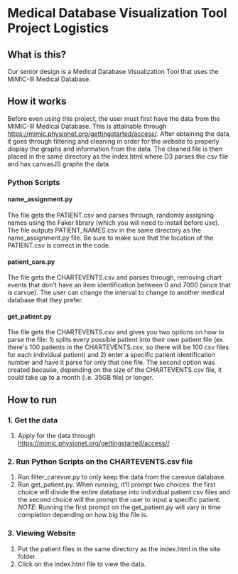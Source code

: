 # Medical Database Visualization Tool Project Logistics

## What is this?
Our senior design is a Medical Database Visualization Tool that uses the MIMIC-III Medical Database.

## How it works
Before even using this project, the user must first have the data from the MIMIC-III Medical Database. This is attainable through https://mimic.physionet.org/gettingstarted/access/. After obtaining the data, it goes through filtering and cleaning in order for the website to properly display the graphs and information from the data. The cleaned file is then placed in the same directory as the index.html where D3 parses the csv file and has canvasJS graphs the data.

### Python Scripts
#### name_assignment.py
The file gets the PATIENT.csv and parses through, randomly assigning names using the Faker library (which you will need to install before use). The file outputs PATIENT_NAMES.csv in the same directory as the name_assignment.py file. Be sure to make sure that the location of the PATIENT.csv is correct in the code.

#### patient_care.py
The file gets the CHARTEVENTS.csv and parses through, removing chart events that don't have an item identification between 0 and 7000 (since that is carvue). The user can change the interval to change to another medical database that they prefer.

#### get_patient.py
The file gets the CHARTEVENTS.csv and gives you two options on how to parse the file: 1) splits every possible patient into their own patient file (ex. there's 100 patients in the CHARTEVENTS.csv, so there will be 100 csv files for each individual patient) and 2) enter a specific patient identification number and have it parse for only that one file. The second option was created because, depending on the size of the CHARTEVENTS.csv file, it could take up to a month (i.e. 35GB file) or longer.

## How to run
### 1. Get the data
  1. Apply for the data through https://mimic.physionet.org/gettingstarted/access//
### 2. Run Python Scripts on the CHARTEVENTS.csv file
  1. Run filter_carevue.py to only keep the data from the carevue database.
  2. Run get_patient.py. When running, it'll prompt two choices: the first choice will divide the entire database into individual patient csv files and the second choice will the prompt the user to input a specific patient.
  _NOTE_: Running the first prompt on the get_patient.py will vary in time completion depending on how big the file is.
### 3. Viewing Website
  1. Put the patient files in the same directory as the index.html in the site folder.
  2. Click on the index.html file to view the data.
